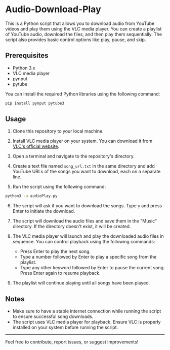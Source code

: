 # Audio-Download-Play

This is a Python script that allows you to download audio from YouTube videos and play them using the VLC media player. You can create a playlist of YouTube audio, download the files, and then play them sequentially. The script also provides basic control options like play, pause, and skip.

## Prerequisites

- Python 3.x
- VLC media player
- pynput
- pytube

You can install the required Python libraries using the following command:

```bash
pip install pynput pytube3
```

## Usage

1. Clone this repository to your local machine.

2. Install VLC media player on your system. You can download it from [VLC's official website](https://www.videolan.org/vlc/index.html).

3. Open a terminal and navigate to the repository's directory.

4. Create a text file named `song_url.txt` in the same directory and add YouTube URLs of the songs you want to download, each on a separate line.

5. Run the script using the following command:

```bash
python3 -u audioPlay.py
```

6. The script will ask if you want to download the songs. Type `y` and press Enter to initiate the download.

7. The script will download the audio files and save them in the "Music" directory. If the directory doesn't exist, it will be created.

8. The VLC media player will launch and play the downloaded audio files in sequence. You can control playback using the following commands:
   - Press Enter to play the next song.
   - Type a number followed by Enter to play a specific song from the playlist.
   - Type any other keyword followed by Enter to pause the current song. Press Enter again to resume playback.

9. The playlist will continue playing until all songs have been played.

## Notes

- Make sure to have a stable internet connection while running the script to ensure successful song downloads.
- The script uses VLC media player for playback. Ensure VLC is properly installed on your system before running the script.



---

Feel free to contribute, report issues, or suggest improvements!
